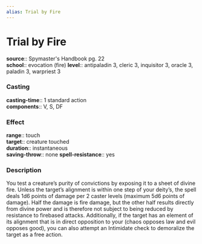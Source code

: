```yaml
---
alias: Trial by Fire
---
```


# Trial by Fire 

**source**:: Spymaster's Handbook pg. 22  
**school**:: evocation (fire)
**level**:: antipaladin 3, cleric 3, inquisitor 3, oracle 3, paladin 3, warpriest 3

### Casting 

**casting-time**:: 1 standard action  
**components**:: V, S, DF

### Effect 

**range**:: touch  
**target**:: creature touched  
**duration**:: instantaneous  
**saving-throw**:: none
**spell-resistance**:: yes

### Description 

You test a creature’s purity of convictions by exposing it to a sheet of divine fire. Unless the target’s alignment is within one step of your deity’s, the spell deals 1d6 points of damage per 2 caster levels (maximum 5d6 points of damage). Half the damage is fire damage, but the other half results directly from divine power and is therefore not subject to being reduced by resistance to firebased attacks. Additionally, if the target has an element of its alignment that is in direct opposition to your (chaos opposes law and evil opposes good), you can also attempt an Intimidate check to demoralize the target as a free action.
